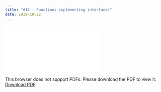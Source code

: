 ```yaml
---
title: "#13 - Functions implementing interfaces"
date: 2019-10-22
---
```


<object data="/episode13.pdf" type="application/pdf" width="700px" height="700px">
    <embed src="/episode13.pdf">
        <p>This browser does not support PDFs. Please download the PDF to view it: <a href="/episode13.pdf">Download PDF</a>.</p>
    </embed>
</object>
